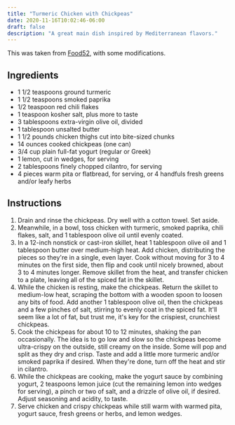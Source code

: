 ```yaml
---
title: "Turmeric Chicken with Chickpeas"
date: 2020-11-16T10:02:46-06:00
draft: false
description: "A great main dish inspired by Mediterranean flavors."
---
```


This was taken from [Food52](https://food52.com/recipes/83166-turmeric-chicken-recipe-with-crispy-chickpeas), with some modifications.

## Ingredients

-   1 1/2 teaspoons ground turmeric
-   1 1/2 teaspoons smoked paprika
-   1/2 teaspoon red chili flakes
-   1 teaspoon kosher salt, plus more to taste
-   3 tablespoons extra-virgin olive oil, divided
-   1 tablespoon unsalted butter
-   1 1/2 pounds chicken thighs cut into bite-sized chunks
-   14 ounces cooked chickpeas (one can)
-   3/4 cup plain full-fat yogurt (regular or Greek)
-   1 lemon, cut in wedges, for serving
-   2 tablespoons finely chopped cilantro, for serving
-   4 pieces warm pita or flatbread, for serving, or 4 handfuls fresh greens and/or leafy herbs

## Instructions

1. Drain and rinse the chickpeas. Dry well with a cotton towel. Set aside.
2. Meanwhile, in a bowl, toss chicken with turmeric, smoked paprika, chili flakes, salt, and 1 tablespoon olive oil until evenly coated.
3. In a 12-inch nonstick or cast-iron skillet, heat 1 tablespoon olive oil and 1 tablespoon butter over medium-high heat. Add chicken, distributing the pieces so they're in a single, even layer. Cook without moving for 3 to 4 minutes on the first side, then flip and cook until nicely browned, about 3 to 4 minutes longer. Remove skillet from the heat, and transfer chicken to a plate, leaving all of the spiced fat in the skillet.
4. While the chicken is resting, make the chickpeas. Return the skillet to medium-low heat, scraping the bottom with a wooden spoon to loosen any bits of food. Add another 1 tablespoon olive oil, then the chickpeas and a few pinches of salt, stirring to evenly coat in the spiced fat. It'll seem like a lot of fat, but trust me, it's key for the crispiest, crunchiest chickpeas.
5. Cook the chickpeas for about 10 to 12 minutes, shaking the pan occasionally. The idea is to go low and slow so the chickpeas become ultra-crispy on the outside, still creamy on the inside. Some will pop and split as they dry and crisp. Taste and add a little more turmeric and/or smoked paprika if desired. When they're done, turn off the heat and stir in cilantro.
6. While the chickpeas are cooking, make the yogurt sauce by combining yogurt, 2 teaspoons lemon juice (cut the remaining lemon into wedges for serving), a pinch or two of salt, and a drizzle of olive oil, if desired. Adjust seasoning and acidity, to taste.
7. Serve chicken and crispy chickpeas while still warm with warmed pita, yogurt sauce, fresh greens or herbs, and lemon wedges.
